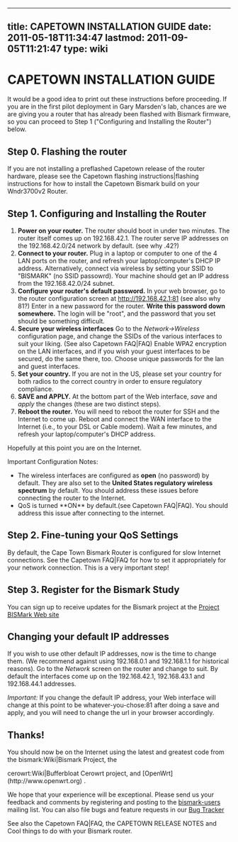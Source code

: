 
---
title: CAPETOWN INSTALLATION GUIDE
date: 2011-05-18T11:34:47
lastmod: 2011-09-05T11:21:47
type: wiki
---
CAPETOWN INSTALLATION GUIDE
===========================

It would be a good idea to print out these instructions before
proceeding. If you are in the first pilot deployment in Gary Marsden's
lab, chances are we are giving you a router that has already been
flashed with Bismark firmware, so you can proceed to Step 1
("Configuring and Installing the Router") below.

Step 0. Flashing the router
---------------------------

If you are not installing a preflashed <link>Capetown</link> release of
the router hardware, please see the <link>Capetown flashing
instructions|flashing instructions</link> for how to install the
Capetown Bismark build on your <link>Wndr3700v2</link> Router.

Step 1. Configuring and Installing the Router
---------------------------------------------

1.  **Power on your router.** The router should boot in under
    two minutes. The router itself comes up on 192.168.42.1. The router
    serve IP addresses on the 192.168.42.0/24 network by default. (see
    <link>why .42</link>?)
2.  **Connect to your router.** Plug in a laptop or computer to one of
    the 4 LAN ports on the router, and refresh your laptop/computer's
    DHCP IP address. Alternatively, connect via wireless by setting your
    SSID to "BISMARK" (no SSID passowrd). Your machine should get an IP
    address from the 192.168.42.0/24 subnet.
3.  **Configure your router's default password.** In your web browser,
    go to the router configuration screen at http://192.168.42.1:81 (see
    also <link>why 81</link>?) Enter in a new password for the router.
    **Write this password down somewhere.** The login will be "root",
    and the password that you set should be something difficult.
4.  **Secure your wireless interfaces** Go to the *Network-&gt;Wireless*
    configuration page, and change the SSIDs of the various interfaces
    to suit your liking. (See also <link>Capetown FAQ|FAQ</link>) Enable
    WPA2 encryption on the LAN interfaces, and if you wish your guest
    interfaces to be secured, do the same there, too. Choose unique
    passwords for the lan and guest interfaces.
5.  **Set your country.** If you are not in the US, please set your
    country for both radios to the correct country in order to ensure
    regulatory compliance.
6.  **SAVE and APPLY.** At the bottom part of the Web interface, *save*
    and *apply* the changes (these are two distinct steps).
7.  **Reboot the router.** You will need to reboot the router for SSH
    and the Internet to come up. Reboot and connect the WAN interface to
    the Internet (i.e., to your DSL or Cable modem). Wait a few minutes,
    and refresh your laptop/computer's DHCP address.

Hopefully at this point you are on the Internet.

Important Configuration Notes:

-   The wireless interfaces are configured as **open** (no password)
    by default. They are also set to the **United States regulatory
    wireless spectrum** by default. You should address these issues
    before connecting the router to the Internet.
-   <link>QoS</link> is turned **ON** by default.(see <link>Capetown
    FAQ|FAQ</link>). You should address this issue after connecting to
    the internet.

Step 2. Fine-tuning your QoS Settings
-------------------------------------

By default, the Cape Town Bismark Router is configured for slow Internet
connections. See the <link>Capetown FAQ|FAQ</link> for how to set it
appropriately for your network connection. This is a very important
step!

Step 3. Register for the Bismark Study
--------------------------------------

You can sign up to receive updates for the Bismark project at the
[Project BISMark Web site](http://projectbismark.net)

Changing your default IP addresses
----------------------------------

If you wish to use other default IP addresses, now is the time to change
them. (We recommend against using 192.168.0.1 and 192.168.1.1 for
historical reasons). Go to the *Network* screen on the router and change
to suit. By default the interfaces come up on the 192.168.42.1,
192.168.43.1 and 192.168.44.1 addresses.

*Important:* If you change the default IP address, your Web interface
will change at this point to be whatever-you-chose:81 after doing a save
and apply, and you will need to change the url in your browser
accordingly.

Thanks!
-------

You should now be on the Internet using the latest and greatest code
from the <link>bismark:Wiki|Bismark</link> Project, the
<link>cerowrt:Wiki|Bufferbloat Cerowrt</link> project, and
[OpenWrt](http://www.openwrt.org) .

We hope that your experience will be exceptional. Please send us your
feedback and comments by registering and posting to the
[bismark-users](http://lists.noise.gatech.edu/listinfo/bismark-users)
mailing list. You can also file bugs and feature requests in our [Bug
Tracker](http://www.bufferbloat.net/projects/bismark/issues)

See also the <link>Capetown FAQ|FAQ</link>, the <link>CAPETOWN RELEASE
NOTES</link> and <link>Cool things to do with your Bismark
router</link>.
